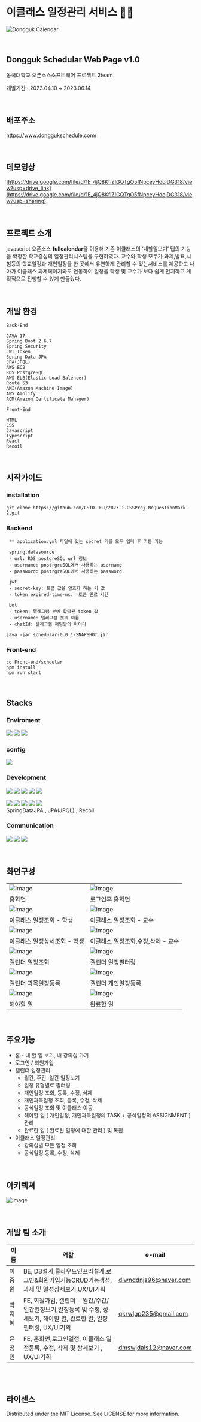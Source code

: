 # 이클래스 일정관리 서비스 📅⏰

![Dongguk Calendar](https://github.com/CSID-DGU/2023-1-OSSProj-NoQuestionMark-2/assets/79756267/c3312e03-0b7d-449b-95aa-c33e45e07b71)

<br>

## Dongguk Schedular Web Page v1.0
동국대학교 오픈소스소프트웨어 프로젝트 2team

개발기간 : 2023.04.10 ~ 2023.06.14

<br>

## 배포주소
https://www.donggukschedule.com/

<br>

## 데모영상
[https://drive.google.com/file/d/1E_4jQ8KfiZIGQTgO5fNpceyHdojDG318/view?usp=drive_link](https://drive.google.com/file/d/1E_4jQ8KfiZIGQTgO5fNpceyHdojDG318/view?usp=sharing)

<br>

## 프로젝트 소개
javascript 오픈소스 **fullcalendar**을 이용해 기존 이클래스의 ‘내할일보기’ 탭의 기능을 확장한 학교중심의 일정관리시스템을 구현하였다.
교수와 학생 모두가 과제,발표,시험등의 학교일정과 개인일정을 한 곳에서 유연하게 관리할 수 있는서비스를 제공하고 
나아가 이클래스 과제페이지와도 연동하여 일정을 학생 및 교수가 보다 쉽게 인지하고 계획적으로 진행할 수 있게 만들었다.

<br>

## 개발 환경  
```
Back-End  

JAVA 17
Spring Boot 2.6.7
Spring Security
JWT Token
Spring Data JPA
JPA(JPQL)
AWS EC2
RDS PostgreSQL
AWS ELB(Elastic Load Balencer)
Route 53
AMI(Amazon Machine Image)
AWS Amplify
ACM(Amazon Certificate Manager)
```

```
Front-End

HTML
CSS
Javascript
Typescript
React
Recoil
```

<br>

## 시작가이드

### installation
```
git clone https://github.com/CSID-DGU/2023-1-OSSProj-NoQuestionMark-2.git
```
### Backend
```
 ** application.yml 파일에 있는 secret 키를 모두 입력 후 가동 가능  

 spring.datasource  
 - url: RDS postgreSQL url 정보  
 - username: postrgreSQL에서 사용하는 username  
 - password: postrgreSQL에서 사용하는 password  
 
 jwt  
 - secret-key: 토큰 값을 암호화 하는 키 값  
 - token.expired-time-ms:  토큰 만료 시간  
 
 bot  
 - token: 텔레그램 봇에 할당된 token 값  
 - username: 텔레그램 봇의 이름  
 - chatId: 텔레그램 채팅방의 아이디  
 
java -jar schedular-0.0.1-SNAPSHOT.jar  
```

### Front-end
```
cd Front-end/schdular
npm install
npm run start
```

<br>

## Stacks

### Enviroment
<img src="https://img.shields.io/badge/visualstudiocode-007ACC?style=for-the-badge&logo=visualstudiocode&logoColor=white">  <img src="https://img.shields.io/badge/github-181717?style=for-the-badge&logo=github&logoColor=white">  <img src="https://img.shields.io/badge/git-F05032?style=for-the-badge&logo=git&logoColor=white">

### config
<img src="https://img.shields.io/badge/npm-CB3837?style=for-the-badge&logo=html5&logoColor=white"> 

### Development
 <img src="https://img.shields.io/badge/javascript-F7DF1E?style=for-the-badge&logo=javascript&logoColor=black">  <img src="https://img.shields.io/badge/react-61DAFB?style=for-the-badge&logo=react&logoColor=black">  <img src="https://img.shields.io/badge/TypeScript-3178C6?style=for-the-badge&logo=TypeScript&logoColor=white">  <img src="https://img.shields.io/badge/styledComponents-DB7093?style=for-the-badge&logo=styledComponents&logoColor=white">  <img src="https://img.shields.io/badge/ReactHookForm-EC5990?style=for-the-badge&logo=ReactHookForm&logoColor=white"> 

  <img src="https://img.shields.io/badge/SpringBoot-6DB33F?style=for-the-badge&logo=SpringBoot&logoColor=white">  <img src="https://img.shields.io/badge/SpringSecurity-6DB33F?style=for-the-badge&logo=SpringSecurity&logoColor=white">  <img src="https://img.shields.io/badge/postgresql-4169E1?style=for-the-badge&logo=postgresql&logoColor=white">  <img src="https://img.shields.io/badge/amazonec2-FF9900?style=for-the-badge&logo=amazonec2&logoColor=white">  <img src="https://img.shields.io/badge/jsonwebtokens-000000?style=for-the-badge&logo=jsonwebtokens&logoColor=white">  
SpringDataJPA , JPA(JPQL) , Recoil

### Communication
<img src="https://img.shields.io/badge/notion-000000?style=for-the-badge&logo=notion&logoColor=white">  <img src="https://img.shields.io/badge/slack-4A154B?style=for-the-badge&logo=slack&logoColor=white">  <img src="https://img.shields.io/badge/discord-5865F2?style=for-the-badge&logo=discord&logoColor=white">  

<br>

## 화면구성
|  |  |
| ------------------------------------------------------------------------------------------------------------- | -------------------------------------------------------------------------------------------------------------|
|![image](https://github.com/CSID-DGU/2023-1-OSSProj-NoQuestionMark-2/assets/79756267/6d3246d7-29bb-4a28-9551-6b1e287dc1bf)|![image](https://github.com/CSID-DGU/2023-1-OSSProj-NoQuestionMark-2/assets/79756267/754be83a-d180-4ed9-9e3b-ebc22cd8c856)|
|홈화면|로그인후 홈화면|
|![image](https://github.com/CSID-DGU/2023-1-OSSProj-NoQuestionMark-2/assets/79756267/013d4cb6-3fad-40f7-829c-b4fe31dbcde8)|![image](https://github.com/CSID-DGU/2023-1-OSSProj-NoQuestionMark-2/assets/79756267/55cd21d2-1cd4-40db-898c-087c2322a770)|
|이클래스 일정조회 - 학생|이클래스 일정조회 - 교수 |
|![image](https://github.com/CSID-DGU/2023-1-OSSProj-NoQuestionMark-2/assets/79756267/a2f0ffa0-1a3a-4ddc-8a1a-ea490c91872a)|![image](https://github.com/CSID-DGU/2023-1-OSSProj-NoQuestionMark-2/assets/79756267/0c3675d4-91da-465e-a5d1-425747bda515)|
|이클래스 일정상세조회 - 학생| 이클래스 일정조회,수정,삭제 - 교수|
|![image](https://github.com/CSID-DGU/2023-1-OSSProj-NoQuestionMark-2/assets/79756267/33b85c69-e2ed-4721-b5b5-dd34515d4395)|![image](https://github.com/CSID-DGU/2023-1-OSSProj-NoQuestionMark-2/assets/79756267/36a37cf1-3452-4dac-99d2-ca444f2e4963)|
|캘린더 일정조회| 캘린더 일정필터링|
|![image](https://github.com/CSID-DGU/2023-1-OSSProj-NoQuestionMark-2/assets/79756267/62c56439-dada-4aa1-95dc-d0a4a2fbb739)|![image](https://github.com/CSID-DGU/2023-1-OSSProj-NoQuestionMark-2/assets/79756267/6f36687e-ee8a-4ed4-a0bb-a5b2157343a8)|
|캘린더 과목일정등록|캘린더 개인일정등록|
|![image](https://github.com/CSID-DGU/2023-1-OSSProj-NoQuestionMark-2/assets/79756267/39bc4369-6b02-4641-bc6c-0ef6b617fb16)|![image](https://github.com/CSID-DGU/2023-1-OSSProj-NoQuestionMark-2/assets/79756267/18d4d94c-1e0c-4d39-93b5-06ea1c0665a4)|
| 해야할 일 | 완료한 일 |

<br>

## 주요기능
* 홈 - 내 할 일 보기, 내 강의실 가기 
* 로그인 / 회원가입
* 캘린더 일정관리
  * 월간, 주간, 일간 일정보기
  * 일정 유형별로 필터링
  * 개인일정 조회, 등록, 수정, 삭제
  * 개인과목일정 조회, 등록, 수정, 삭제
  * 공식일정 조회 및 이클래스 이동
  * 해야할 일 ( 개인일정, 개인과목일정의 TASK + 공식일정의 ASSIGNMENT ) 관리
  * 완료한 일 ( 완료된 일정에 대한 관리 ) 및 복원 
* 이클래스 일정관리
  * 강의실별 모든 일정 조회   
  * 공식일정 등록, 수정, 삭제 

<br>

## 아키텍쳐
![image](https://github.com/CSID-DGU/2023-1-OSSProj-NoQuestionMark-2/assets/79756267/ffc46079-7336-4666-b097-4639014d99c8)

<br>

## 개발 팀 소개
|이름|역할|e-mail|
|---|---|---|
|이중원|BE, DB설계,클라우드인프라설계,로그인&회원가입기능CRUD기능생성, 과제 및 일정상세보기,UX/UI기획|dlwnddnjs96@naver.com |
|박지혜|FE, 회원가입, 캘린더 - 월간/주간/일간일정보기,일정등록 및 수정, 상세보기, 해야할 일, 완료한 일, 일정필터링, UX/UI기획|qkrwlgp235@gmail.com|
|은정민|FE, 홈화면,로그인일정, 이클래스 일정등록, 수정, 삭제 및 상세보기 , UX/UI기획|dmswjdals12@naver.com|

<br>



<br>

## 라이센스
Distributed under the MIT License. See LICENSE for more information.

